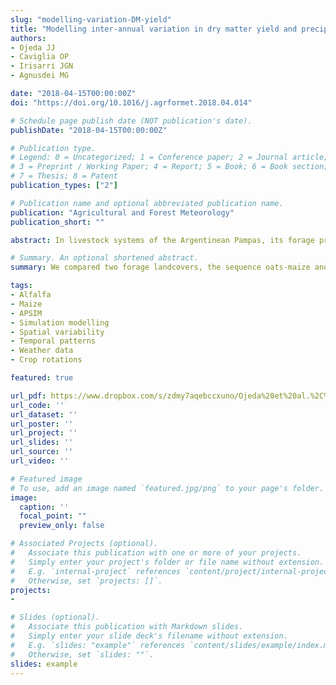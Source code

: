 ```yaml
---
slug: "modelling-variation-DM-yield"
title: "Modelling inter-annual variation in dry matter yield and precipitation use efficiency of perennial pastures and annual forage crops sequences"
authors:
- Ojeda JJ
- Caviglia OP
- Irisarri JGN  
- Agnusdei MG

date: "2018-04-15T00:00:00Z"
doi: "https://doi.org/10.1016/j.agrformet.2018.04.014"

# Schedule page publish date (NOT publication's date).
publishDate: "2018-04-15T00:00:00Z"

# Publication type.
# Legend: 0 = Uncategorized; 1 = Conference paper; 2 = Journal article;
# 3 = Preprint / Working Paper; 4 = Report; 5 = Book; 6 = Book section;
# 7 = Thesis; 8 = Patent
publication_types: ["2"]

# Publication name and optional abbreviated publication name.
publication: "Agricultural and Forest Meteorology"
publication_short: ""

abstract: In livestock systems of the Argentinean Pampas, its forage production stability relies on the integration of two landcovers, annual forage crop sequences and perennial pastures. Despite the key role that these forage cropping systems have on current milk and beef production, it is unclear how year-by-year variability of precipitation affect forage dry matter (DM) yield and precipitation use efficiency (PUE, i.e. the quotient between forage DM yield and precipitation). The aims of this study were to analyze the impact (i) of year-by-year precipitation variability on DM yield and PUE of oats-maize (_Avena sativa_ L. - _Zea mays_ L.) double-crop and alfalfa (Medicago sativa L.) and (ii) of cumulative precipitation during the critical period of maize on DM yield and PUE of oats-maize double-crop. We used a modelling approach to estimate DM yield and PUE of oats-maize (sequence) and alfalfa in five locations of the Argentinean Pampas, which differed in annual precipitation (AP) and variability of it. Coefficient of variation (CV) was used as the main statistical variable to compare the variability of AP (CVAP), DM yield (CVDM), and PUE (CVPUE). Mean DM yield of both landcovers was higher in locations with high AP (>800 mm) than with low AP (<800 mm). Although alfalfa had lower mean DM yield than sequence in all locations, it showed a lower CVDM than sequence. In contrast, sequence showed lower and higher CVDM than CVAP, depending on location. Moreover, changes in DM yield due to variations of AP were higher in sequence than in alfalfa. On the other hand, mean PUE was higher for sequence (2.2 g DM m−2 mm−1) than that of alfalfa (1.6 g DM m−2 mm−1). The CVPUE between locations, i.e. an index that reflects the spatial variability, ranged from 20 for the sequence to 68% for alfalfa, whereas CVPUE between years, i.e. an index that reflects the temporal variability, ranged from 16 to 31 % for both landcovers. Precipitation use efficiency tended to be similar across locations in years with low AP (<800 mm) compared to years with high AP (>800 mm). Our results provided valuable knowledge for decision making in livestock systems of this region through the development of spatial and temporal models between DM yield and AP. In a broader sense, they also showed that shifts from perennial to seasonal forage covers increased yields but also its inter-annual variability, posing a risk for farmers.

# Summary. An optional shortened abstract.
summary: We compared two forage landcovers, the sequence oats-maize and pure alfalfa across a mean annual precipitation gradient.

tags:
- Alfalfa
- Maize
- APSIM
- Simulation modelling
- Spatial variability
- Temporal patterns
- Weather data
- Crop rotations

featured: true

url_pdf: https://www.dropbox.com/s/zdmy7aqebccxuno/Ojeda%20et%20al.%2C%202018%20AFM.pdf?dl=0
url_code: ''
url_dataset: ''
url_poster: ''
url_project: ''
url_slides: ''
url_source: ''
url_video: ''

# Featured image
# To use, add an image named `featured.jpg/png` to your page's folder. 
image:
  caption: ''
  focal_point: ""
  preview_only: false

# Associated Projects (optional).
#   Associate this publication with one or more of your projects.
#   Simply enter your project's folder or file name without extension.
#   E.g. `internal-project` references `content/project/internal-project/index.md`.
#   Otherwise, set `projects: []`.
projects:
- 

# Slides (optional).
#   Associate this publication with Markdown slides.
#   Simply enter your slide deck's filename without extension.
#   E.g. `slides: "example"` references `content/slides/example/index.md`.
#   Otherwise, set `slides: ""`.
slides: example
---
```

